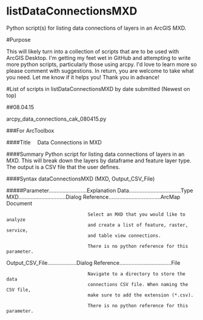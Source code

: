 # listDataConnectionsMXD
Python script(s) for listing data connections of layers in an ArcGIS MXD.

#Purpose

This will likely turn into a collection of scripts that are to be used with ArcGIS Desktop. I'm getting my feet wet in GitHub and attempting to write more python scripts, particularly those using arcpy. I'd love to learn more so please comment with suggestions. In return, you are welcome to take what you need. Let me know if it helps you! Thank you in advance!

#List of scripts in listDataConnectionsMXD by date submitted
(Newest on top)

##08.04.15

arcpy_data_connections_cak_080415.py

###For ArcToolbox

####Title  Data Connections in MXD

####Summary
Python script for listing data connections of layers in an MXD. This will break down the layers by dataframe and feature layer type. The output is a CSV file that the user defines.

####Syntax
dataConnectionsMXD (MXD, Output_CSV_File) 

#####Parameter.........................Explanation Data..................................Type 
MXD...............................Dialog Reference..................................ArcMap Document

                                  Select an MXD that you would like to analyze 
                                  and create a list of feature, raster, service, 
                                  and table view connections.

                                  There is no python reference for this parameter.
  
Output_CSV_File...................Dialog Reference..................................File

                                  Navigate to a directory to store the data 
                                  connections CSV file. When naming the CSV file, 
                                  make sure to add the extension (*.csv).

                                  There is no python reference for this parameter.
  


